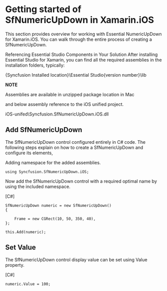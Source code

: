 # Getting started of SfNumericUpDown in Xamarin.iOS

This section provides overview for working with Essential NumericUpDown for Xamarin.iOS. You can walk through the entire process of creating a SfNumericUpDown.

Referencing Essential Studio Components in Your Solution
After installing Essential Studio for Xamarin, you can find all the required assemblies in the installation folders, typically:

{Syncfusion Installed location}\Essential Studio{version number}\lib

**NOTE**

Assemblies are available in unzipped package location in Mac

and below assembly reference to the iOS unified project.

iOS-unifed\Syncfusion.SfNumericUpDown.iOS.dll

## Add SfNumericUpDown
The SfNumericUpDown control configured entirely in C# code. The following steps explain on how to create a SfNumericUpDown and configure its elements,

Adding namespace for the added assemblies.
```
using Syncfusion.SfNumericUpDown.iOS;
```
Now add the SfNumericUpDown control with a required optimal name by using the included namespace.

[C#]

```
SfNumericUpDown numeric = new SfNumericUpDown()
{
	
	Frame = new CGRect(10, 50, 350, 40),
};

this.Add(numeric);
```

## Set Value
The SfNumericUpDown control display value can be set using Value property.


[C#]

```
numeric.Value = 100;
```
